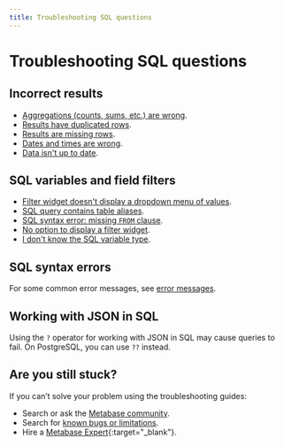 ```yaml
---
title: Troubleshooting SQL questions
---
```


# Troubleshooting SQL questions

## Incorrect results

- [Aggregations (counts, sums, etc.) are wrong](https://www.metabase.com/learn/grow-your-data-skills/learn-sql/debugging-sql/sql-logic#aggregated-results-counts-sums-etc-are-wrong).
- [Results have duplicated rows](https://www.metabase.com/learn/grow-your-data-skills/learn-sql/debugging-sql/sql-logic-duplicated-data).
- [Results are missing rows](https://www.metabase.com/learn/grow-your-data-skills/learn-sql/debugging-sql/sql-logic-missing-data).
- [Dates and times are wrong](../timezones.md).
- [Data isn't up to date](../sync-fingerprint-scan.md).

## SQL variables and field filters

- [Filter widget doesn't display a dropdown menu of values](../../data-modeling/metadata-editing.md#changing-a-search-box-filter-to-a-dropdown-filter).
- [SQL query contains table aliases](../../questions/native-editor/sql-parameters.md#field-filters-dont-work-with-table-aliases).
- [SQL syntax error: missing `FROM` clause](../../questions/native-editor/sql-parameters.md#field-filters-must-be-connected-to-fields-included-in-the-query).
- [No option to display a filter widget](../../questions/native-editor/sql-parameters.md#field-filter-compatible-types).
- [I don't know the SQL variable type](https://www.metabase.com/learn/grow-your-data-skills/learn-sql/working-with-sql/sql-variables).

## SQL syntax errors

For some common error messages, see [error messages](../error-message.md).

## Working with JSON in SQL

Using the `?` operator for working with JSON in SQL may cause queries to fail. On PostgreSQL, you can use `??` instead.

## Are you still stuck?

If you can’t solve your problem using the troubleshooting guides:

- Search or ask the [Metabase community](https://discourse.metabase.com/).
- Search for [known bugs or limitations](../known-issues.md).
- Hire a [Metabase Expert](https://www.metabase.com/partners/){:target="\_blank"}.
